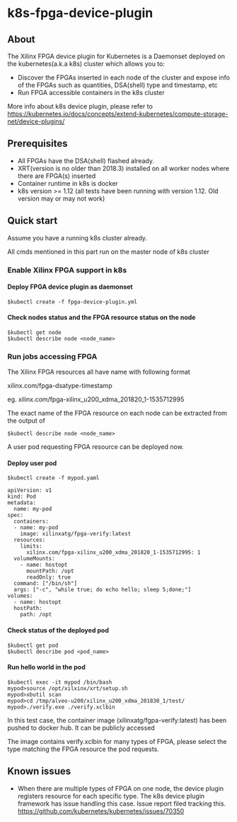 # k8s-fpga-device-plugin
## About
The Xilinx FPGA device plugin for Kubernetes is a Daemonset deployed on the kubernetes(a.k.a k8s) cluster which allows you to:

* Discover the FPGAs inserted in each node of the cluster and expose info of the FPGAs such as quantities, DSA(shell) type and timestamp, etc
* Run FPGA accessible containers in the k8s cluster

More info about k8s device plugin, please refer to https://kubernetes.io/docs/concepts/extend-kubernetes/compute-storage-net/device-plugins/

## Prerequisites
* All FPGAs have the DSA(shell) flashed already.
* XRT(version is no older than 2018.3) installed on all worker nodes where there are FPGA(s) inserted
* Container runtime in k8s is docker
* k8s version >= 1.12 (all tests have been running with version 1.12. Old version may or may not work)

## Quick start
Assume you have a running k8s cluster already.

All cmds mentioned in this part run on the master node of k8s cluster

### Enable Xilinx FPGA support in k8s
#### Deploy FPGA device plugin as daemonset
```
$kubectl create -f fpga-device-plugin.yml
```
#### Check nodes status and the FPGA resource status on the node
```
$kubectl get node
$kubectl describe node <node_name>
```
### Run jobs accessing FPGA
The Xilinx FPGA resources all have name with following format

xilinx.com/fpga-dsatype-timestamp

eg. xilinx.com/fpga-xilinx_u200_xdma_201820_1-1535712995

The exact name of the FPGA resource on each node can be extracted from the output of
```
$kubectl describe node <node_name>
```
A user pod requesting FPGA resource can be deployed now.

#### Deploy user pod
```
$kubectl create -f mypod.yaml
```
```
apiVersion: v1
kind: Pod
metadata:
  name: my-pod
spec:
  containers:
  - name: my-pod
    image: xilinxatg/fpga-verify:latest
  resources:
    limits:
      xilinx.com/fpga-xilinx_u200_xdma_201820_1-1535712995: 1
  volumeMounts:
    - name: hostopt
      mountPath: /opt
      readOnly: true
  command: ["/bin/sh"]
  args: ["-c", "while true; do echo hello; sleep 5;done;"] 
volumes:
  - name: hostopt
  hostPath:
    path: /opt
```
#### Check status of the deployed pod
```
$kubectl get pod
$kubectl describe pod <pod_name>
```
#### Run hello world in the pod
```
$kubectl exec -it mypod /bin/bash
mypod>source /opt/xilxinx/xrt/setup.sh
mypod>xbutil scan
mypod>cd /tmp/alveo-u200/xilinx_u200_xdma_201830_1/test/
mypod>./verify.exe ./verify.xclbin
```
In this test case, the container image (xilinxatg/fgpa-verify:latest) has been pushed to docker hub. It can be publicly accessed

The image contains verify.xclbin for many types of FPGA, please select the type matching the FPGA resource the pod requests. 

## Known issues
* When there are multiple types of FPGA on one node, the device plugin registers resource for each
  specific type. The k8s device plugin framework has issue handling this case. Issue report filed tracking this. https://github.com/kubernetes/kubernetes/issues/70350

